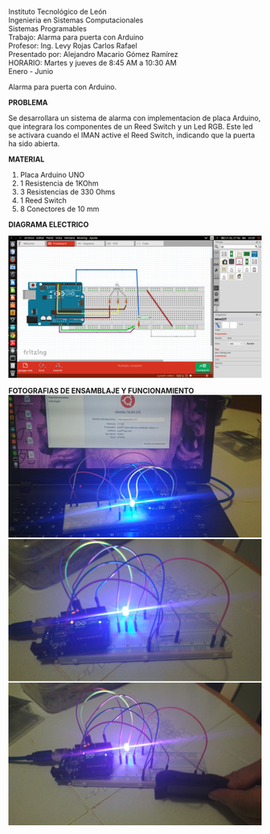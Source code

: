 Instituto Tecnológico de León<br>
Ingenieria en Sistemas Computacionales<br>
Sistemas Programables<br>
Trabajo: Alarma para puerta con Arduino<br>
Profesor: Ing. Levy Rojas Carlos Rafael<br>
Presentado por: Alejandro Macario Gómez Ramírez<br>
HORARIO: Martes y jueves de 8:45 AM a 10:30 AM<br>
Enero - Junio<br>

Alarma para puerta con Arduino.

**PROBLEMA**

Se desarrollara un sistema de alarma con implementacion de placa Arduino, que integrara los componentes de un Reed Switch
y un Led RGB. Este led se activara cuando el IMAN active el Reed Switch, indicando que la puerta ha sido abierta.

**MATERIAL**
1. Placa Arduino UNO
2. 1 Resistencia de 1KOhm
3. 3 Resistencias de 330 Ohms
4. 1 Reed Switch
5. 8 Conectores de 10 mm

**DIAGRAMA ELECTRICO**

![imagen](https://github.com/macario96/alarma_arduino/blob/master/Diagrama-Alarma.png "Diagrama Electrico")

**FOTOGRAFIAS DE ENSAMBLAJE Y FUNCIONAMIENTO**
![imagen](https://github.com/macario96/alarma_arduino/blob/master/Alarma-libre.jpg "Ensamblado")
![imagen](https://github.com/macario96/alarma_arduino/blob/master/Alarma-Blue.jpg "Cuando esta en Standby")
![imagen](https://github.com/macario96/alarma_arduino/blob/master/Alarma-Red.jpg "Cuando de activa")

